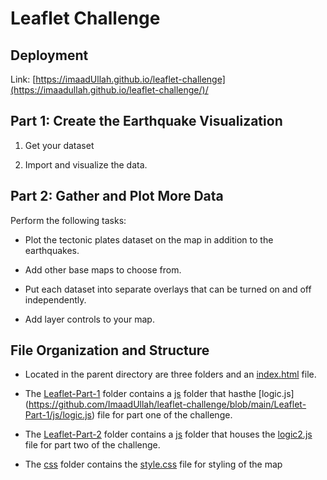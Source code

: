 # Leaflet Challenge

## Deployment
Link: [https://imaadUllah.github.io/leaflet-challenge](https://imaadullah.github.io/leaflet-challenge/)/

## Part 1: Create the Earthquake Visualization

1. Get your dataset

2. Import and visualize the data.

## Part 2: Gather and Plot More Data

Perform the following tasks:

  * Plot the tectonic plates dataset on the map in addition to the earthquakes.

  * Add other base maps to choose from.

  * Put each dataset into separate overlays that can be turned on and off independently.

  * Add layer controls to your map.
  
## File Organization and Structure

* Located in the parent directory are three folders and an [index.html](https://github.com/ImaadUllah/leaflet-challenge/blob/main/index.html) file.
* The [Leaflet-Part-1](https://github.com/ImaadUllah/leaflet-challenge/tree/main/Leaflet-Part-1) folder contains a [js](https://github.com/ImaadUllah/leaflet-challenge/tree/main/Leaflet-Part-1/js) folder that hasthe [logic.js] (https://github.com/ImaadUllah/leaflet-challenge/blob/main/Leaflet-Part-1/js/logic.js) file for part one of the challenge.

* The [Leaflet-Part-2](https://github.com/ImaadUllah/leaflet-challenge/tree/main/Leaflet-Part-2) folder contains a [js](https://github.com/ImaadUllah/leaflet-challenge/tree/main/Leaflet-Part-2/js) folder that houses the [logic2.js](https://github.com/ImaadUllah/leaflet-challenge/blob/main/Leaflet-Part-2/js/logic2.js) file for part two of the challenge.

* The [css](https://github.com/ImaadUllah/leaflet-challenge/tree/main/css) folder contains the [style.css](https://github.com/ImaadUllah/leaflet-challenge/blob/main/css/style.css) file for styling of the map

